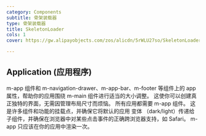 ```yaml
---
category: Components
subtitle: 骨架装载器
type: 骨架装载器
title: SkeletonLoader
cols: 1
cover: https://gw.alipayobjects.com/zos/alicdn/5rWLU27so/SkeletonLoader.svg

---
```


## Application (应用程序)
m-app 组件和 m-navigation-drawer、m-app-bar、m-footer 等组件上的 app 属性，帮助你的应用围绕 m-main 组件进行适当的大小调整。 这使你可以创建真正独特的界面，无需因管理布局尺寸而烦恼。 所有应用都需要 m-app 组件。 这是许多组件和功能的挂载点，并确保它将默认的应用 变体 （dark/light）传递给子组件，并确保在浏览器中对某些点击事件的正确跨浏览器支持，如 Safari。 m-app 只应该在你的应用中渲染一次。

